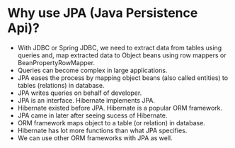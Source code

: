 # Why use JPA (Java Persistence Api)?
- With JDBC or Spring JDBC, we need to extract data from tables using queries and, map extracted data to Object beans using row mappers or BeanPropertyRowMapper.
- Queries can become complex in large applications.
- JPA eases the process by mapping object beans (also called entities) to tables (relations) in database.
- JPA writes queries on behalf of developer.
- JPA is an interface. Hibernate implements JPA.
- Hibernate existed before JPA. Hibernate is a popular ORM framework.
- JPA came in later after seeing sucess of Hibernate.
- ORM framework maps object to a table (or relation) in database.
- Hibernate has lot more functions than what JPA specifies.
- We can use other ORM frameworks with JPA as well.